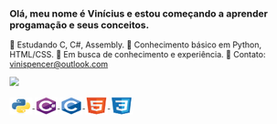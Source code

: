 ### Olá, meu nome é Vinícius e estou começando a aprender progamação e seus conceitos.
💭 Estudando C, C#, Assembly.
🫡 Conhecimento básico em Python, HTML/CSS.
🎴 Em busca de conhecimento e experiência.
📢 Contato: vinispencer@outlook.com

<div align="left">
  <a href="https://github.com/KdtVinicius">
  <img height="180em" src="https://github-readme-stats.vercel.app/api?username=KdtVinicius&show_icons=true&theme=dark&include_all_commits=true&count_private=true"/>
</div>
<div style="display: inline_block"><br>
  <img align="center" alt="Vinicius-Python" height="30" width="40" src="https://raw.githubusercontent.com/devicons/devicon/master/icons/python/python-original.svg">
  <img align="center" alt="Vinicius-Csharp" height="30" width="40" src="https://raw.githubusercontent.com/devicons/devicon/master/icons/csharp/csharp-original.svg">
  <img align="center" alt="Vinicius-Csharp" height="30" width="40" src="https://raw.githubusercontent.com/devicons/devicon/master/icons/c/c-original.svg">
  <img align="center" alt="Vinicius-Python" height="30" width="40" src="https://raw.githubusercontent.com/devicons/devicon/master/icons/html5/html5-original.svg">
  <img align="center" alt="Vinicius-Python" height="30" width="40" src="https://raw.githubusercontent.com/devicons/devicon/master/icons/css3/css3-original.svg">
</div>
  
##
 
<!--
<div>
 
  [![Top Langs](https://github-readme-stats.vercel.app/api/top-langs/?username=KdtVinicius&layout=compact)](https://github.com/KdtVinicius/github-readme-stats)
 
</div>
<div>
  
  ![Snake animation](https://github.com/KdtVinicius/KdtVinicius/blob/output/github-contribution-grid-snake.svg)
  
</div> 
-->
